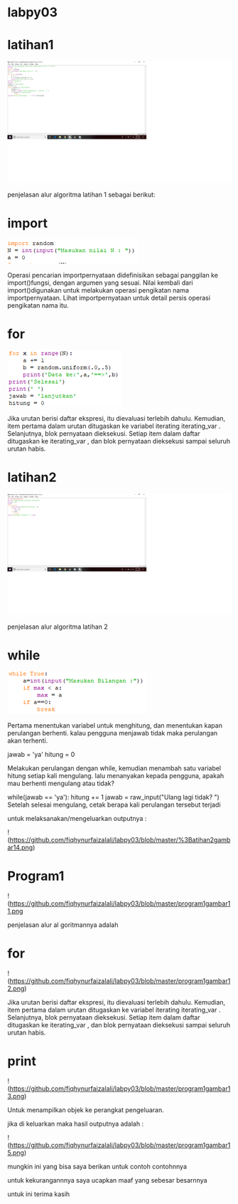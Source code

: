 # labpy03

# latihan1

![](https://github.com/fiqhynurfaizalali/labpy03/blob/master/gambar%201.png)

penjelasan alur algoritma latihan 1 sebagai berikut:

# import

![](https://github.com/fiqhynurfaizalali/labpy03/blob/master/gambar3.png)

 Operasi pencarian importpernyataan didefinisikan sebagai panggilan ke 
import()fungsi, dengan argumen yang sesuai. Nilai kembali dari 
import()digunakan untuk melakukan operasi pengikatan nama 
importpernyataan. Lihat importpernyataan untuk detail persis operasi 
pengikatan nama itu.
# for

![](https://github.com/fiqhynurfaizalali/labpy03/blob/master/gambar4.png)

Jika urutan berisi daftar ekspresi, itu dievaluasi terlebih dahulu. 
Kemudian, item pertama dalam urutan ditugaskan ke variabel iterating 
iterating_var . Selanjutnya, blok pernyataan dieksekusi. Setiap item 
dalam daftar ditugaskan ke iterating_var , dan blok pernyataan 
dieksekusi sampai seluruh urutan habis.

# latihan2

![](https://github.com/fiqhynurfaizalali/labpy03/blob/master/latihan2gambar10.png)

penjelasan alur algoritma latihan 2

# while

![](https://github.com/fiqhynurfaizalali/labpy03/blob/master/latihan2gambar9.png)

Pertama menentukan variabel untuk menghitung, dan menentukan kapan 
perulangan berhenti. kalau pengguna menjawab tidak maka perulangan akan 
terhenti.

jawab = 'ya' hitung = 0

Melakukan perulangan dengan while, kemudian menambah satu variabel 
hitung setiap kali mengulang. lalu menanyakan kepada pengguna, apakah 
mau berhenti mengulang atau tidak?


while(jawab == 'ya'): hitung += 1 jawab = raw_input("Ulang lagi tidak? 
") Setelah selesai mengulang, cetak berapa kali perulangan tersebut 
terjadi

untuk melaksanakan/mengeluarkan outputnya :

!(https://github.com/fiqhynurfaizalali/labpy03/blob/master/%3Batihan2gambar14.png)


# Program1

!(https://github.com/fiqhynurfaizalali/labpy03/blob/master/program1gambar11.png

penjelasan alur al goritmannya adalah 

# for

!(https://github.com/fiqhynurfaizalali/labpy03/blob/master/program1gambar12.png)

Jika urutan berisi daftar ekspresi, itu dievaluasi terlebih dahulu. 
Kemudian, item pertama dalam urutan ditugaskan ke variabel iterating 
iterating_var . Selanjutnya, blok pernyataan dieksekusi. Setiap item 
dalam daftar ditugaskan ke iterating_var , dan blok pernyataan 
dieksekusi sampai seluruh urutan habis.

# print

!(https://github.com/fiqhynurfaizalali/labpy03/blob/master/program1gambar13.png)

Untuk menampilkan objek ke perangkat pengeluaran.


jika di keluarkan maka hasil outputnya adalah : 

!(https://github.com/fiqhynurfaizalali/labpy03/blob/master/program1gambar15.png)

mungkin ini yang bisa saya berikan untuk contoh contohnnya

untuk kekurangannnya saya ucapkan maaf yang sebesar besarnnya

untuk ini terima kasih

